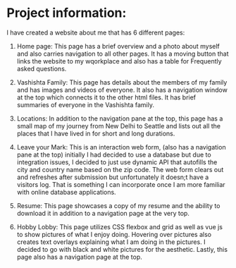 # Project information: 
I have created a website about me that has 6 different pages:

1) Home page: This page has a brief overview and a photo about myself and also carries navigation to all other pages. It has a moving button that links the website to my wqorkplace and also has a table for Frequently asked questions. 

2) Vashishta Family: This page has details about the members of my family and has images and videos of everyone. It also has a navigation window at the top which connects it to the other html files. It has brief summaries of everyone in the Vashishta family.

3) Locations: In addition to the navigation pane at the top, this page has a small map of my journey from New Delhi to Seattle and lists out all the places that I have lived in for short and long durations.

4) Leave your Mark: This is an interaction web form, (also has a navigation pane at the top) initially I had decided to use a database but due to integration issues, I decided to just use dynamic API that autofills the city and country name based on the zip code. The web form clears out and refreshes after submission but unfortunately it doesn;t have a visitors log. That is something I can incorporate once I am more familiar with online database applications.

5) Resume: This page showcases a copy of my resume and the ability to download it in addition to a navigation page at the  very top.

6) Hobby Lobby: This page utilizes CSS flexbox and grid as well as vue js to show pictures of what I enjoy doing. Hovering over pictures also creates text overlays explaining what I am doing in the pictures. I decided to go with black and white pictures for the aesthetic. Lastly, this page also has a navigation page at the top.
